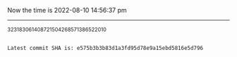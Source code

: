 Now the time is 2022-08-10 14:56:37 pm

---

<small>323183061408721504268571386522010</small>

```txt

Latest commit SHA is: e575b3b3b83d1a3fd95d78e9a15ebd5816e5d796
```
